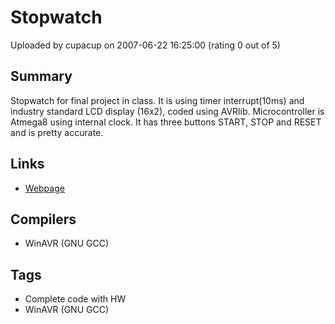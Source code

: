 # Stopwatch

Uploaded by cupacup on 2007-06-22 16:25:00 (rating 0 out of 5)

## Summary

Stopwatch for final project in class. It is using timer interrupt(10ms) and industry standard LCD display (16x2), coded using AVRlib. Microcontroller is Atmega8 using internal clock. It has three buttons START, STOP and RESET and is pretty accurate.

## Links

- [Webpage](http://cupacup.wordpress.com/projekti/stoparica)

## Compilers

- WinAVR (GNU GCC)

## Tags

- Complete code with HW
- WinAVR (GNU GCC)
